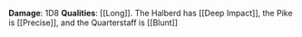 **Damage**: 1D8 
**Qualities**: [[Long]]. 
The Halberd has [[Deep Impact]], the Pike is [[Precise]], and the Quarterstaff is [[Blunt]]